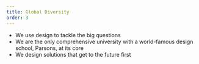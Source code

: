 ```yaml
---
title: Global Diversity
order: 3
---
```

- We use design to tackle the big questions
- We are the only comprehensive university with a world-famous design school, Parsons, at its core
- We design solutions that get to the future first
